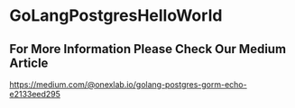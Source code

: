 # GoLangPostgresHelloWorld

## For More Information Please Check Our Medium Article
https://medium.com/@onexlab.io/golang-postgres-gorm-echo-e2133eed295
